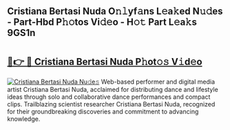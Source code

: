 ## Cristiana Bertasi Nuda O𝚗𝚕yf𝚊ns L𝚎a𝚔ed N𝚞𝚍es - Part-Hbd P𝚑𝚘tos Vi𝚍𝚎o - H𝚘𝚝 Part L𝚎a𝚔s 9GS1n

# <h2><a href="http://kfca5i.oniu.top/?m=Cristiana+Bertasi+Nuda">🔗👉 🔴 Cristiana Bertasi Nuda P𝚑ot𝚘𝚜 V𝚒d𝚎o</a></h2>

[![Cristiana Bertasi Nuda Nu𝚍e𝚜](https://i.imgur.com/0qMVB7G.gif)](http://kfca5i.oniu.top/?m=Cristiana+Bertasi+Nuda)
Web-based performer and digital media artist Cristiana Bertasi Nuda, acclaimed for distributing dance and lifestyle ideas through solo and collaborative dance performances and compact clips. Trailblazing scientist researcher Cristiana Bertasi Nuda, recognized for their groundbreaking discoveries and commitment to advancing knowledge.  

